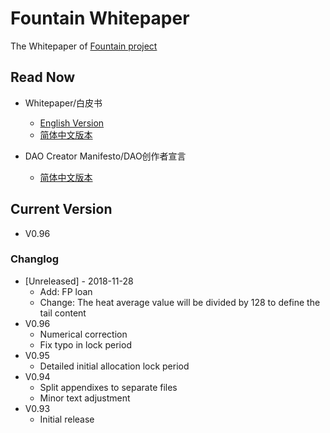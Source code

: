 # Fountain Whitepaper

The Whitepaper of [Fountain project](https://fountainhub.com)

## Read Now
- Whitepaper/白皮书
    - [English Version](./WP-Doc/en/Fountain-Whitepaper-en.md)
    - [简体中文版本](./WP-Doc/zh-cn/Fountian-Whitepaper-cn.md)

- DAO Creator Manifesto/DAO创作者宣言
    - [简体中文版本](./WP-Doc/zh-cn/DAO-Creator-Manifesto-cn.md)

## Current Version
- V0.96

### Changlog
- [Unreleased] - 2018-11-28
  - Add: FP loan
  - Change: The heat average value will be divided by 128 to define the tail content
- V0.96
  - Numerical correction
  - Fix typo in lock period
- V0.95
  - Detailed initial allocation lock period
- V0.94
  - Split appendixes to separate files
  - Minor text adjustment
- V0.93
  - Initial release
